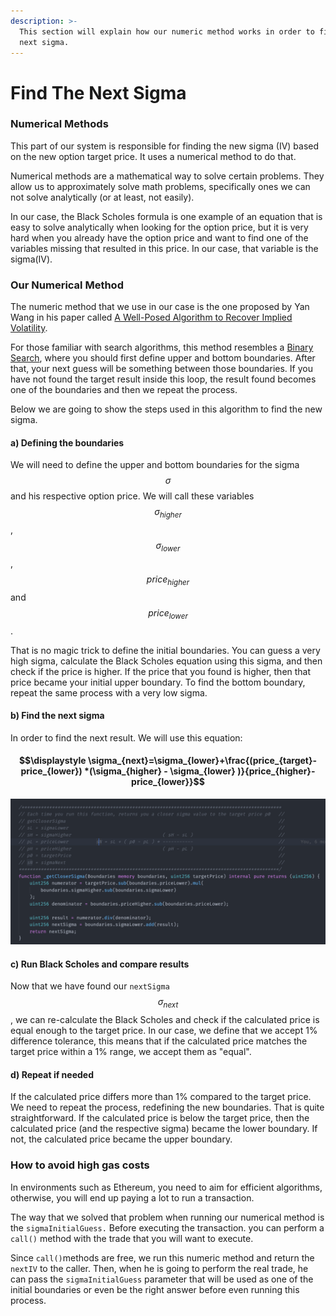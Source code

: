 ```yaml
---
description: >-
  This section will explain how our numeric method works in order to find the
  next sigma.
---
```


# Find The Next Sigma

### Numerical Methods

This part of our system is responsible for finding the new sigma \(IV\) based on the new option target price. It uses a numerical method to do that.

Numerical methods are a mathematical way to solve certain problems. They allow us to approximately solve math problems, specifically ones we can not solve analytically \(or at least, not easily\).

In our case, the Black Scholes formula is one example of an equation that is easy to solve analytically when looking for the option price, but it is very hard when you already have the option price and want to find one of the variables missing that resulted in this price. In our case, that variable is the sigma\(IV\).  

### Our Numerical Method

The numeric method that we use in our case is the one proposed by Yan Wang in his paper called [A Well-Posed Algorithm to Recover Implied Volatility](https://www.semanticscholar.org/paper/A-Well-Posed-Algorithm-to-Recover-Implied-Wang/ed2f3b452c3734f9ea766ad0210063c116eb580f).

For those familiar with search algorithms, this method resembles a [Binary Search](https://en.wikipedia.org/wiki/Binary_search_algorithm#:~:text=In%20computer%20science%2C%20binary%20search,middle%20element%20of%20the%20array.), where you should first define upper and bottom boundaries. After that, your next guess will be something between those boundaries. If you have not found the target result inside this loop, the result found becomes one of the boundaries and then we repeat the process.

Below we are going to show the steps used in this algorithm to find the new sigma. 

#### a\) Defining the boundaries

We will need to define the upper and bottom boundaries for the sigma $$\sigma$$and his respective option price. We will call these variables $$\sigma_{higher}$$, $$\sigma_{lower}$$, $$price_{higher}$$and $$price_{lower}$$.

That is no magic trick to define the initial boundaries. You can guess a very high sigma, calculate the Black Scholes equation using this sigma, and then check if the price is higher. If the price that you found is higher, then that price became your initial upper boundary.  To find the bottom boundary, repeat the same process with a very low sigma.

#### b\) Find the next sigma

In order to find the next result. We will use this equation:

#### $$\displaystyle \sigma_{next}=\sigma_{lower}+\frac{(price_{target}-price_{lower}) *(\sigma_{higher} - \sigma_{lower} )}{price_{higher}-price_{lower}}$$

![At our SigmaGuesser contract you can find this equation ](../../.gitbook/assets/screen-shot-2021-04-02-at-09.54.25.png)

#### c\) Run Black Scholes and compare results

Now that we have found our `nextSigma` $$\sigma_{next}$$, we can re-calculate the Black Scholes and check if the calculated price is equal enough to the target price. In our case, we define that we accept 1% difference tolerance, this means that if the calculated price matches the target price within a 1% range, we accept them as "equal".

#### d\) Repeat if needed 

If the calculated price differs more than 1% compared to the target price. We need to repeat the process, redefining the new boundaries. That is quite straightforward. If the calculated price is below the target price, then the calculated price \(and the respective sigma\) became the lower boundary. If not, the calculated price became the upper boundary.

### How to avoid high gas costs

In environments such as Ethereum, you need to aim for efficient algorithms, otherwise, you will end up paying a lot to run a transaction. 

The way that we solved that problem when running our numerical method is the `sigmaInitialGuess.` Before executing the transaction. you can perform a `call()` method with the trade that you will want to execute. 

Since `call()`methods are free, we run this numeric method and return the `nextIV` to the caller. Then, when he is going to perform the real trade, he can pass the  `sigmaInitialGuess` parameter that will be used as one of the initial boundaries or even be the right answer before even running this process.

